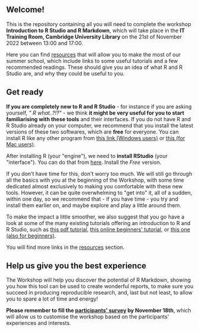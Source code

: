 
## Welcome!

This is the repository containing all you will need to complete the workshop **Introduction to R Studio and R Markdown**, which will take place in the **IT Training Room, Cambridge University Library** on the 21st of November 2022 between 13:00 and 17:00.

Here you can find [resources](00_Resources_and_readings/resources.md) that will allow you to make the most of our summer school, which include links to some useful tutorials and a few recommended readings. These should give you an idea of what R and R Studio are, and why they could be useful to you.

## Get ready

**If you are completely new to R and R Studio** - for instance if you are asking yourself, *" R what..?!?"* - we think **it might be very useful for you to start familiarising with these tools** and their interfaces.
If you do not have R and R Studio already on your computer, we recommend that you install the latest versions of these two softwares, which are **free** for everyone.
You can install R like any other program from [this link (Windows users)](https://cran.r-project.org/bin/windows/base/) or [this (for Mac users)](https://cran.r-project.org/bin/macosx/). 

After installing R (your "engine"), we need to **install RStudio** (your "interface").
You can do that from [here](https://www.rstudio.com/products/rstudio/download/). Install the *Free* version.

If you don't have time for this, don't worry too much.
We will still go through all the basics with you at the beginning of the Workshop, with some time dedicated almost exclusively to making you comfortable with these new tools.
However, it can be quite overwhelming to "get into" it, all of a sudden, within one day, so we recommend that - if you have time - you try and install them earlier on, and maybe explore and play a little around them.

To make the impact a little smoother, we also suggest that you go have a look at some of the many existing tutorials offering an introduction to R and R Studio, such as [this pdf tutorial](00_Resources_and_readings/R_RStudio_Basics.pdf), [this online beginners' tutorial](https://education.rstudio.com/learn/beginner/), or [this one (also for beginners)](https://moderndive.netlify.app/1-getting-started.html).

You will find more links in the [resources](00_Resources_and_readings/resources.md) section.

## Help us give you the best experience

The Workshop will help you discover the potential of R Markdown, showing you how this tool can be used to create wonderful reports, to make sure you succeed in producing reproducible research, and, last but not least, to allow you to spare a lot of time and energy!

**Please remember to fill the [participants' survey](https://forms.gle/FDBZdDxy72aMitZV9) by November 18th**, which will allow us to customise the workshop based on the participants' experiences and interests.
